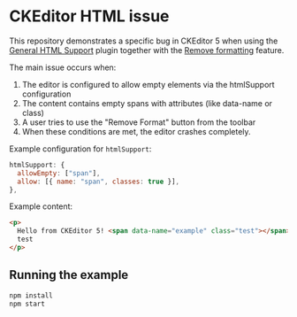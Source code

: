 # CKEditor HTML issue

This repository demonstrates a specific bug in CKEditor 5 when using the [General HTML Support](https://ckeditor.com/docs/ckeditor5/latest/features/html/general-html-support.html) plugin together with the [Remove formatting](https://ckeditor.com/docs/ckeditor5/latest/features/remove-format.html) feature.

The main issue occurs when:

1. The editor is configured to allow empty <span> elements via the htmlSupport configuration
2. The content contains empty spans with attributes (like data-name or class)
3. A user tries to use the "Remove Format" button from the toolbar
4. When these conditions are met, the editor crashes completely.

Example configuration for `htmlSupport`:

```js
htmlSupport: {
  allowEmpty: ["span"],
  allow: [{ name: "span", classes: true }],
},
```

Example content:

```html
<p>
  Hello from CKEditor 5! <span data-name="example" class="test"></span> here
  test
</p>
```

## Running the example

```sh
npm install
npm start
```
